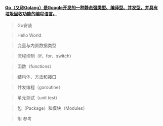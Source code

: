 #### [Go（又称Golang）是Google开发的一种静态强类型、编译型、并发型，并具有垃圾回收功能的编程语言。](https://zh.wikipedia.org/wiki/Go)

> Go安装

> Hello World

> 变量与内置数据类型

> 流程控制（if、for、switch）

> 函数（functions）

> 结构体、方法和接口

> 并发编程（goroutine）

> 单元测试（unit test）

> 包（Package）和模块（Modules）

> 附 参考